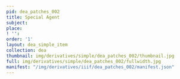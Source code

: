```yaml
---
pid: dea_patches_002
title: Special Agent
subject: 
place: 
! '': 
order: '1'
layout: dea_simple_item
collection: dea
thumbnail: img/derivatives/simple/dea_patches_002/thumbnail.jpg
full: img/derivatives/simple/dea_patches_002/fullwidth.jpg
manifest: "/img/derivatives/iiif/dea_patches_002/manifest.json"
---
```

